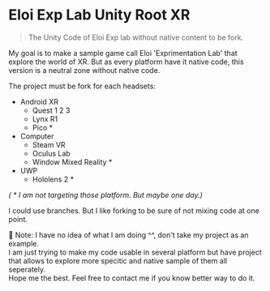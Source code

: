 # Eloi Exp Lab Unity Root XR

> The Unity Code of Eloi Exp lab without native content to be fork.

My goal is to make a sample game call Eloi 'Exprimentation Lab' that explore the world of XR.
But as every platform have it native code, this version is a neutral zone without native code.

The project must be fork for each headsets: 
- Android XR
  - Quest 1 2 3
  - Lynx R1
  - Pico *
- Computer
   - Steam VR
   - Oculus Lab
   - Window Mixed Reality *
 - UWP
   - Hololens 2 *

_( * I am not targeting those platform. But maybe one day.)_
       
I could use branches. But I like forking to be sure of not mixing code at one point.  

🚨 Note: I have no idea of what I am doing ^^, don't take my project as an example.  
I am just trying to make my code usable in several platform but have project that allows to explore more specitic and native sample of them all seperately.  
Hope me the best. Feel free to contact me if you know better way to do it.  


